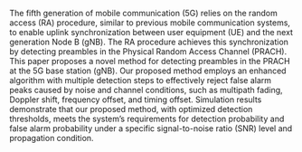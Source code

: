 The fifth generation of mobile communication (5G) relies on the random access (RA) procedure, similar to previous mobile communication systems, to enable uplink synchronization 
between user equipment (UE) and the next generation Node B (gNB). The RA procedure achieves this synchronization by detecting preambles in the Physical Random Access Channel
(PRACH). This paper proposes a novel method for detecting preambles in the PRACH at the 5G base station (gNB). 
Our proposed method employs an enhanced algorithm with multiple detection steps to effectively reject false alarm peaks caused by noise and channel conditions, such as
multipath fading, Doppler shift, frequency offset, and timing offset. Simulation results demonstrate that our proposed method, with optimized detection thresholds, meets 
the system’s requirements for detection probability and false alarm probability under a specific signal-to-noise ratio (SNR) level and propagation condition.

